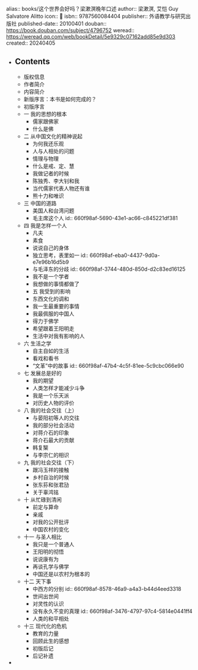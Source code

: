 alias:: books/这个世界会好吗？梁漱溟晚年口述
author:: 梁漱溟, 艾恺 Guy Salvatore Alitto
icon:: 📖
isbn:: 9787560084404
publisher:: 外语教学与研究出版社
published-date:: 20100401
douban:: https://book.douban.com/subject/4796752
weread:: https://weread.qq.com/web/bookDetail/5e9329c07162add85e9d303
created:: 20240405
- ## Contents
  - 版权信息
  - 作者简介
  - 内容简介
  - 新版序言：本书是如何完成的？
  - 初版序言
  - 一 我的思想的根本
    - 儒家跟佛家
    - 什么是佛
  - 二 从中国文化的精神说起
    - 为何我还乐观
    - 人与人相处的问题
    - 情理与物理
    - 什么是戒、定、慧
    - 我做记者的时候
    - 陈独秀、李大钊和我
    - 当代儒家代表人物还有谁
    - 熊十力和唯识
  - 三 中国的道路
    - 美国人和台湾问题
    - 毛主席这个人
      id:: 660f98af-5690-43e1-ac66-c845221df381
  - 四 我是怎样一个人
    - 凡夫
    - 素食
    - 说说自己的身体
    - 独立思考，表里如一
      id:: 660f98af-eba0-4437-9d0a-e7e96b16d5b9
    - 与毛泽东的分歧
      id:: 660f98af-3744-480d-850d-d2c83ed16125
    - 我不是一个学者
    - 我想做的事情都做了
    - 五 我受到的影响
    - 东西文化的调和
    - 我一生最重要的事情
    - 我最佩服的中国人
    - 得力于佛学
    - 希望跟着王阳明走
    - 生活中对我有影响的人
  - 六 生活之学
    - 自主自如的生活
    - 看戏和看书
    - “文革”中的故事
      id:: 660f98af-47b4-4c5f-81ee-5c9cbc066e90
  - 七 发展总是好的
    - 我的期望
    - 人类怎样才能减少斗争
    - 我是一个乐天派
    - 对历史人物的评价
  - 八 我的社会交往（上）
    - 与晏阳初等人的交往
    - 我的部分社会活动
    - 对蒋介石的印象
    - 蒋介石最大的贡献
    - 韩复榘
    - 与李宗仁的相识
  - 九 我的社会交往（下）
    - 跟冯玉祥的接触
    - 乡村自治的时候
    - 张东荪和张君劢
    - 关于辜鸿铭
  - 十 从忙碌到清闲
    - 前定与算命
    - 亲戚
    - 对我的公开批评
    - 中国农村的变化
  - 十一 与圣人相比
    - 我只是一个普通人
    - 王阳明的彻悟
    - 说说康有为
    - 再谈孔学与佛学
    - 中国还是以农村为根本的
  - 十二 天下事
    - 中西方的分别
      id:: 660f98af-8578-46a9-a4a3-b44d4eed3318
    - 世间出世间
    - 对灵性的认识
    - 没有永久不变的真理
      id:: 660f98af-3476-4797-97c4-5814e0441ff4
    - 人类的和平相处
  - 十三 现代化的危机
    - 教育的力量
    - 回顾此生的感想
    - 初版后记
    - 后记补遗
-